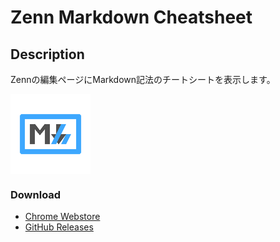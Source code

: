 # Zenn Markdown Cheatsheet

## Description

Zennの編集ページにMarkdown記法のチートシートを表示します。

<div style="text-align: center;">
  <img src="https://github.com/otoneko1102/zenn-markdown-cheatsheet/blob/main/icons/128x128.png?raw=true" alt="Logo" style="display: block; width: auto; height: 128px;">
</div>

### Download

- [Chrome Webstore](https://chromewebstore.google.com/detail/jbfeaoochcpnchlbfnfgphnlghgoakco)
- [GitHub Releases](https://github.com/otoneko1102/zenn-markdown-cheatsheet/releases)
